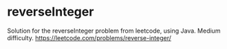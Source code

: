 # reverseInteger
Solution for the reverseInteger problem from leetcode, using Java. Medium difficulty. https://leetcode.com/problems/reverse-integer/
